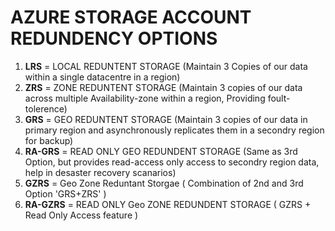 # **AZURE STORAGE ACCOUNT REDUNDENCY OPTIONS**

1. **LRS** = LOCAL REDUNTENT STORAGE (Maintain 3 Copies of our data within a single datacentre in a region)
2. **ZRS** = ZONE REDUNTENT STORAGE (Maintain 3 copies of our data across multiple Availability-zone within a region, Providing foult-tolerence)
3. **GRS** = GEO REDUNTENT STORAGE (Maintain 3 copies of our data in primary region and asynchronously replicates them in a secondry region for backup)
4. **RA-GRS** = READ ONLY GEO REDUNDENT STORAGE (Same as 3rd Option, but provides read-access only access to secondry region data, help in desaster recovery scanarios)
5. **GZRS** = Geo Zone Reduntant Storgae ( Combination of 2nd and 3rd Option 'GRS+ZRS' ) 
6. **RA-GZRS** = READ ONLY Geo ZONE REDUNDENT STORAGE ( GZRS + Read Only Access feature )


